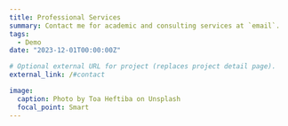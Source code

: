```yaml
---
title: Professional Services 
summary: Contact me for academic and consulting services at `email`.
tags:
  - Demo
date: "2023-12-01T00:00:00Z"

# Optional external URL for project (replaces project detail page).
external_link: /#contact

image:
  caption: Photo by Toa Heftiba on Unsplash
  focal_point: Smart
---
```

